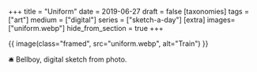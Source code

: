 +++
title = "Uniform"
date = 2019-06-27
draft =  false
[taxonomies]
tags = ["art"]
medium = ["digital"]
series = ["sketch-a-day"]
[extra]
images= ["uniform.webp"]
hide_from_section = true
+++

{{ image(class="framed", src="uniform.webp", alt="Train") }}

🛎 Bellboy, digital sketch from photo.
